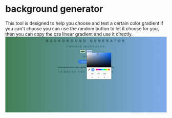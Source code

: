 # background generator
This tool is designed to help you choose and test a certain color gradient
if you can't choose you can use the random button to let it choose for you, then you can copy the css linear gradient and use it directly.
![sample](https://github.com/MohamedMedhat21/backgroundgenerator/blob/master/screenshots/sample.png)
